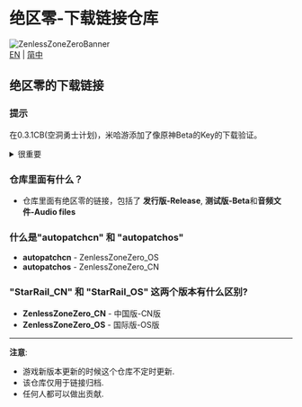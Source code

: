 # 绝区零-下载链接仓库
![ZenlessZoneZeroBanner](https://webstatic.mihoyo.com/upload/op-public/2022/07/12/dd6757d0dd9627865f88221bb807178d_701447427251294272.png)  
[EN](README.md) | [简中](README_zh-CN.md)

## 绝区零的下载链接
<!--### 提示
从??? beta开始mihoyo添加了Key和Cookie的下载验证-->

### 提示
在0.3.1CB(空洞勇士计划)，米哈游添加了像原神Beta的Key的下载验证。

<details> 
  <summary>很重要</summary>
   
<!--这个仓库已经被miHoYo监视了.-->

如果你想分享一些对于你很重要的文件并且你觉得不应该从mihoyo的服务器删除的话...
  
~~请在 Discord 联系我: _360NENZ#1837_, 或者给 _gdgwhy@outlook.com_ 写邮件~~
  
~~我会告诉你值不值得分享这个文件的原链接, 或者应不应该上传到云端再分享.~~

</details>

<!--(如果你是一位测试人员, **请勿**分享你的下载链接的key, 因为这是通过你的ip地址和一些你的私人信息计算出来的, mihoyo可以很容易地查出你并且惩罚你)-->
### 仓库里面有什么？  
* 仓库里面有绝区零的链接，包括了 **发行版-Release**, **测试版-Beta**和**音频文件-Audio files**

### 什么是"autopatchcn" 和 "autopatchos"
* **autopatchcn** - ZenlessZoneZero_OS
* **autopatchos** - ZenlessZoneZero_CN

### "StarRail_CN" 和 "StarRail_OS" 这两个版本有什么区别?
* **ZenlessZoneZero_CN** - 中国版-CN版
* **ZenlessZoneZero_OS** - 国际版-OS版
---
**注意**: 
* 游戏新版本更新的时候这个仓库不定时更新.
* 该仓库仅用于链接归档.
* 任何人都可以做出贡献.